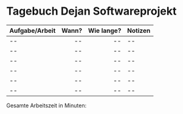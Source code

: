 # Tagebuch Dejan Softwareprojekt


| Aufgabe/Arbeit   |      Wann?     |  Wie lange? | Notizen |
|:-----------------|---------------:|------------:|:--------|
| --    | --      | --      | --      |
| --    | --      | --      | --      |
| --    | --      | --      | --      |
| --    | --      | --      | --      |
| --    | --      | --      | --      |
| --    | --      | --      | --      |


Gesamte Arbeitszeit in Minuten: 
